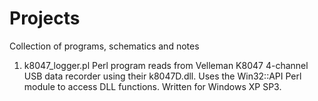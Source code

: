 Projects
========

Collection of programs, schematics and notes

1) k8047_logger.pl
   Perl program reads from Velleman K8047 4-channel USB data recorder using
   their k8047D.dll. Uses the Win32::API Perl module to access DLL functions. 
   Written for Windows XP SP3.
